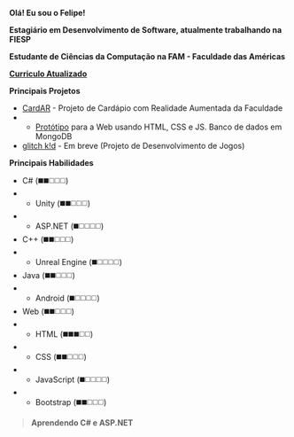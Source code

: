 **Olá! Eu sou o Felipe!**

**Estagiário em Desenvolvimento de Software, atualmente trabalhando na FIESP**

**Estudante de Ciências da Computação na FAM - Faculdade das Américas**

**[Curriculo Atualizado](https://curriculum.hifeeeh.com/ "Curriculo Atualizado")**

**Principais Projetos**
+ [CardAR](https://github.com/cardapioAR "CardAR") - Projeto de Cardápio com Realidade Aumentada da Faculdade
+ + [Protótipo](https://github.com/cardapioAR/cardAR-web "Protótipo") para a Web usando HTML, CSS e JS. Banco de dados em MongoDB
+ [glitch k!d](https://github.com/glitch-kid "glitch k!d") - Em breve (Projeto de Desenvolvimento de Jogos)

**Principais Habilidades**
+ C# (◼️◼️◻️◻️◻️)
+ + Unity (◼️◼️◻️◻️◻️)
+ + ASP.NET (◼️◻️◻️◻️◻️)
+ C++ (◼️◼️◻️◻️◻️)
+ + Unreal Engine (◼️◻️◻️◻️◻️)
+ Java (◼️◼️◻️◻️◻️)
+ + Android (◼️◻️◻️◻️◻️)
+ Web (◼️◼️◻️◻️◻️)
+ + HTML (◼️◼️◼️◻️◻️)
+ + CSS (◼️◼️◻️◻️◻️)
+ + JavaScript (◼️◻️◻️◻️◻️)
+ + Bootstrap (◼️◼️◻️◻️◻️)

> **Aprendendo C# e ASP.NET**

